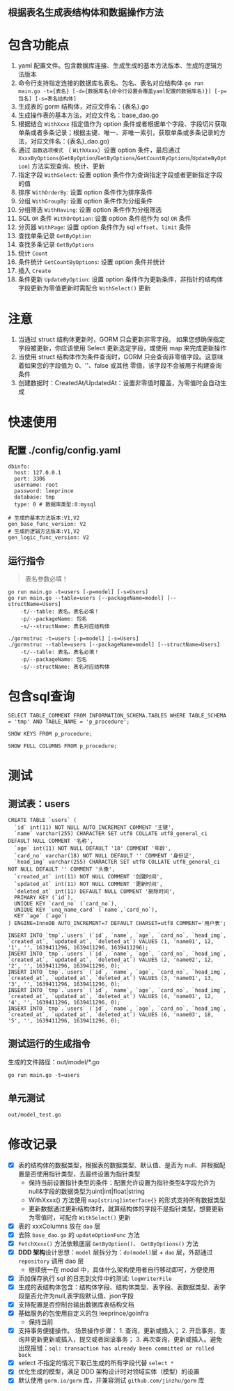 根据表名生成表结构体和数据操作方法
---

# 包含功能点
1. yaml 配置文件。包含数据库连接、生成生成的基本方法版本、生成的逻辑方法版本
2. 命令行支持指定连接的数据库名表名、包名、表名对应结构体 `go run main.go -t={表名} [-d={数据库名(命令行设置会覆盖yaml配置的数据库名)}] [-p=包名] [-s=表名结构体]`
3. 生成表的 gorm 结构体，对应文件名：{表名}.go
4. 生成操作表的基本方法，对应文件名：base_dao.go
5. 根据结合 `WithXxxx` 指定值作为 option 条件或者根据单个字段、字段切片获取单条或者多条记录；根据主键、唯一、非唯一索引，获取单条或多条记录的方法，对应文件名：{表名}_dao.go)
6. 通过 `函数选项模式` （ `WithXxxx`）设置 option 条件，最后通过 `XxxxByOptions`(`GetByOption`/`GetByOptions`/`GetCountByOptions`/`UpdateByOption`) 方法实现查询、统计、更新   
7. 指定字段 `WithSelect`: 设置 option 条件作为查询指定字段或者更新指定字段的值
8. 排序 `WithOrderBy`: 设置 option 条件作为排序条件
9. 分组 `WithGroupBy`: 设置 option 条件作为分组条件
10. 分组筛选 `WithHaving`: 设置 option 条件作为分组筛选
11. SQL `OR` 条件 `WithOrOption`: 设置 option 条件组作为 sql `OR` 条件
12. 分页器 `WithPage`: 设置 option 条件作为 sql `offset`、`limit` 条件
13. 查找单条记录 `GetByOption`
14. 查找多条记录 `GetByOptions`
15. 统计 `Count`
16. 条件统计 `GetCountByOptions`: 设置 option 条件并统计
17. 插入 `Create`
18. 条件更新 `UpdateByOption`: 设置 option 条件作为更新条件，非指针的结构体字段更新为零值更新时需配合 `WithSelect()` 更新

# 注意
1. 当通过 struct 结构体更新时，GORM 只会更新非零字段。 如果您想确保指定字段被更新，你应该使用 Select 更新选定字段，或使用 map 来完成更新操作
2. 当使用 struct 结构体作为条件查询时，GORM 只会查询非零值字段。这意味着如果您的字段值为 0、''、false 或其他 零值，该字段不会被用于构建查询条件
3. 创建数据时：CreatedAt/UpdatedAt：设置非零值时覆盖，为零值时会自动生成

# 快速使用
## 配置 ./config/config.yaml
```
dbinfo:
  host: 127.0.0.1
  port: 3306
  username: root
  password: leeprince
  database: tmp
  type: 0 # 数据库类型:0:mysql

# 生成的基本方法版本:V1,V2
gen_base_func_version: V2
# 生成的逻辑方法版本:V1,V2
gen_logic_func_version: V2
```

## 运行指令
> 表名参数必填！
```
go run main.go -t=users [-p=model] [-s=Users]
go run main.go --table=users [--packageName=model] [--structName=Users]
    -t/--table: 表名。表名必填！
    -p/--packageName: 包名
    -s/--structName: 表名对应结构体
```
```
./gormstruc -t=users [-p=model] [-s=Users]
./gormstruc --table=users [--packageName=model] [--structName=Users]
    -t/--table: 表名。表名必填！
    -p/--packageName: 包名
    -s/--structName: 表名对应结构体
```

# 包含sql查询
```
SELECT TABLE_COMMENT FROM INFORMATION_SCHEMA.TABLES WHERE TABLE_SCHEMA = 'tmp' AND TABLE_NAME = 'p_procedure';

SHOW KEYS FROM p_procedure;

SHOW FULL COLUMNS FROM p_procedure;
```

# 测试
## 测试表：users
```
CREATE TABLE `users` (
  `id` int(11) NOT NULL AUTO_INCREMENT COMMENT '主键',
  `name` varchar(255) CHARACTER SET utf8 COLLATE utf8_general_ci DEFAULT NULL COMMENT '名称',
  `age` int(11) NOT NULL DEFAULT '18' COMMENT '年龄',
  `card_no` varchar(18) NOT NULL DEFAULT '' COMMENT '身份证',
  `head_img` varchar(255) CHARACTER SET utf8 COLLATE utf8_general_ci NOT NULL DEFAULT '' COMMENT '头像',
  `created_at` int(11) NOT NULL COMMENT '创建时间',
  `updated_at` int(11) NOT NULL COMMENT '更新时间',
  `deleted_at` int(11) DEFAULT NULL COMMENT '删除时间',
  PRIMARY KEY (`id`),
  UNIQUE KEY `card_no` (`card_no`),
  UNIQUE KEY `unq_name_card` (`name`,`card_no`),
  KEY `age` (`age`)
) ENGINE=InnoDB AUTO_INCREMENT=7 DEFAULT CHARSET=utf8 COMMENT='用户表';
```
```
INSERT INTO `tmp`.`users` (`id`, `name`, `age`, `card_no`, `head_img`, `created_at`, `updated_at`, `deleted_at`) VALUES (1, 'name01', 12, '1', '', 1639411296, 1639411296, 1639411296);
INSERT INTO `tmp`.`users` (`id`, `name`, `age`, `card_no`, `head_img`, `created_at`, `updated_at`, `deleted_at`) VALUES (2, 'name02', 12, '2', '', 1639411296, 1639411296, 0);
INSERT INTO `tmp`.`users` (`id`, `name`, `age`, `card_no`, `head_img`, `created_at`, `updated_at`, `deleted_at`) VALUES (3, 'name01', 13, '3', '', 1639411296, 1639411296, 0);
INSERT INTO `tmp`.`users` (`id`, `name`, `age`, `card_no`, `head_img`, `created_at`, `updated_at`, `deleted_at`) VALUES (4, 'name01', 12, '4', '', 1639411296, 1639411296, 0);
INSERT INTO `tmp`.`users` (`id`, `name`, `age`, `card_no`, `head_img`, `created_at`, `updated_at`, `deleted_at`) VALUES (6, 'name03', 18, '5', '', 1639411296, 1639411296, 0);
```
## 测试运行的生成指令
生成的文件路径：out/model/*.go
```
go run main.go -t=users
```
## 单元测试
```
out/model_test.go
```

# 修改记录
- [x] 表的结构体的数据类型，根据表的数据类型、默认值、是否为 null、并根据配置是否使用指针类型，去最终设置为指针类型
    - 保持当前设置指针类型的条件：配置允许设置为指针类型&字段允许为null&字段的数据类型为uint|int|float|string
    - WithXxxx() 方法使用 `map[string]interface{}` 的形式支持所有数据类型
    - 更新数据通过更新结构体时，就算结构体的字段不是指针类型，想要更新为零值时，可配合 `WithSelect()` 更新
- [x] 表的 xxxColumns 放在 `dao` 层
- [x] 去除 `base_dao.go` 的 `updateOptionFunc` 方法
- [x] `FetchXxxx()` 方法依赖底层 `GetByOption()`、 `GetByOptions()` 方法
- [x] **DDD 架构**设计思想：`model` 层拆分为：`do(model)`层 + `dao` 层，外部通过 `repository` 调用 dao 层
    - 继续统一在 model 中，具体什么架构使用者自行移动即可，方便使用
- [x] 添加保存执行 sql 的日志到文件中的测试: `logWriterFile`
- [x] 生成的表结构体包含：结构体字段、结构体类型、表字段、表数据类型、表字段是否允许为null,表字段默认值、json字段
- [x] 支持配置是否控制台输出数据库表结构文档
- [x] 基础服务的包使用自定义的包 leeprince/goinfra
    - 保持当前
- [x] 支持事务便捷操作。
        场景操作步骤：
            1. 查询，更新或插入；
            2. 开启事务，查询并更新更新或插入，提交或者回滚事务；
            3. 再次查询，更新或插入。避免出现报错：`sql: transaction has already been committed or rolled back`
- [x] select 不指定的情况下取已生成的所有字段代替 `select *`
- [x] 优化生成的模型，满足 DDD 架构设计时对领域实体（模型）的设置
- [x] 默认使用 `gorm.io/gorm` 库，并兼容测试 `github.com/jinzhu/gorm` 库